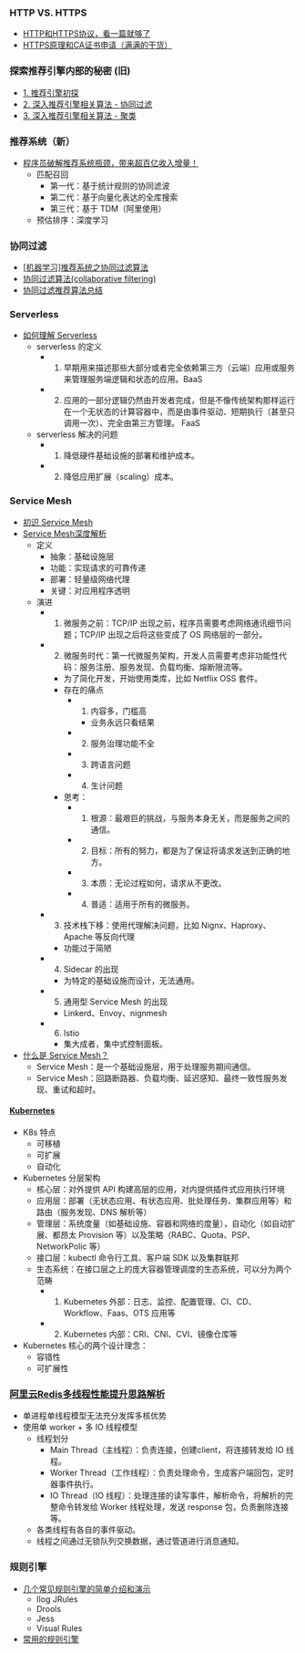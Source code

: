 ### HTTP VS. HTTPS
* [HTTP和HTTPS协议，看一篇就够了](https://blog.csdn.net/xiaoming100001/article/details/81109617)
* [HTTPS原理和CA证书申请（满满的干货）](https://blog.51cto.com/11883699/2160032)

### 探索推荐引擎内部的秘密 (旧)
* [1. 推荐引擎初探](https://www.ibm.com/developerworks/cn/web/1103_zhaoct_recommstudy1/index.html)
* [2. 深入推荐引擎相关算法 - 协同过滤](https://www.ibm.com/developerworks/cn/web/1103_zhaoct_recommstudy2/index.html?ca=drs-)
* [3. 深入推荐引擎相关算法 - 聚类](https://www.ibm.com/developerworks/cn/web/1103_zhaoct_recommstudy3/index.html?ca=drs-)

### 推荐系统（新）
* [程序员破解推荐系统瓶颈，带来超百亿收入增量！](https://mp.weixin.qq.com/s/5X5PVhoAaVCp3q3gSY-Szw)
   * 匹配召回
      * 第一代：基于统计规则的协同滤波
      * 第二代：基于向量化表达的全库搜索
      * 第三代：基于 TDM（阿里使用）
   * 预估排序：深度学习 

### 协同过滤
* [[机器学习]推荐系统之协同过滤算法](https://www.cnblogs.com/baihuaxiu/p/6617389.html)
* [协同过滤算法(collaborative filtering)](https://blog.csdn.net/hlang8160/article/details/81433356)
* [协同过滤推荐算法总结](https://www.cnblogs.com/pinard/p/6349233.html)


### Serverless
* [如何理解 Serverless](https://infoq.cn/article/2017/10/how-to-understand-serverless)
   * serverless 的定义
      * 1. 早期用来描述那些大部分或者完全依赖第三方（云端）应用或服务来管理服务端逻辑和状态的应用。BaaS
      * 2. 应用的一部分逻辑仍然由开发者完成，但是不像传统架构那样运行在一个无状态的计算容器中，而是由事件驱动、短期执行（甚至只调用一次）、完全由第三方管理。 FaaS
   * serverless 解决的问题
      * 1. 降低硬件基础设施的部署和维护成本。
      * 2. 降低应用扩展（scaling）成本。


### Service Mesh
* [初识 Service Mesh](https://www.jianshu.com/p/e23e3e74538e)
* [Service Mesh深度解析](https://time.geekbang.org/article/2360)
   * 定义
      * 抽象：基础设施层
      * 功能：实现请求的可靠传递
      * 部署：轻量级网络代理
      * 关键：对应用程序透明
   * 演进
      * 1. 微服务之前：TCP/IP 出现之前，程序员需要考虑网络通讯细节问题；TCP/IP 出现之后将这些变成了 OS 网络层的一部分。
      * 2. 微服务时代：第一代微服务架构，开发人员需要考虑非功能性代码：服务注册、服务发现、负载均衡、熔断限流等。
         * 为了简化开发，开始使用类库，比如 Netflix OSS 套件。
         * 存在的痛点
            * 1. 内容多，门槛高
               * 业务永远只看结果
            * 2. 服务治理功能不全
            * 3. 跨语言问题
            * 4. 生计问题
         * 思考：
            * 1. 根源：最艰巨的挑战，与服务本身无关，而是服务之间的通信。
            * 2. 目标：所有的努力，都是为了保证将请求发送到正确的地方。
            * 3. 本质：无论过程如何，请求从不更改。
            * 4. 普适：适用于所有的微服务。
      * 3. 技术栈下移：使用代理解决问题，比如 Nignx、Haproxy、Apache 等反向代理
         * 功能过于简陋
      * 4. Sidecar 的出现
         * 为特定的基础设施而设计，无法通用。
      * 5. 通用型 Service Mesh 的出现
         * Linkerd、Envoy、nignmesh
      * 6. Istio
         * 集大成者，集中式控制面板。
* [什么是 Service Mesh？](https://time.geekbang.org/article/2355)
   * Service Mesh：是一个基础设施层，用于处理服务期间通信。
   * Service Mesh：回路断路器、负载均衡、延迟感知、最终一致性服务发现、重试和超时。


#### [Kubernetes](http://docs.kubernetes.org.cn/)
* K8s 特点
   * 可移植
   * 可扩展
   * 自动化
* Kubernetes 分层架构
   * 核心层：对外提供 API 构建高层的应用，对内提供插件式应用执行环境
   * 应用层：部署（无状态应用、有状态应用、批处理任务、集群应用等）和路由（服务发现、DNS 解析等）
   * 管理层：系统度量（如基础设施、容器和网络的度量），自动化（如自动扩展、都昂太 Provision 等）以及策略（RABC、Quota、PSP、NetworkPolic 等）
   * 接口层：kubectl 命令行工具、客户端 SDK 以及集群联邦
   * 生态系统：在接口层之上的庞大容器管理调度的生态系统，可以分为两个范畴   
      * 1. Kubernetes 外部：日志、监控、配置管理、CI、CD、Workflow、Faas、OTS 应用等
      * 2. Kubernetes 内部：CRI、CNI、CVI、镜像仓库等
* Kubernetes 核心的两个设计理念：
   * 容错性
   * 可扩展性



### [阿里云Redis多线程性能提升思路解析](https://www.jianshu.com/p/a987f366a056)
* 单进程单线程模型无法充分发挥多核优势
* 使用单 worker + 多 IO 线程模型
   * 线程划分
      * Main Thread（主线程）：负责连接，创建client，将连接转发给 IO 线程。
      * Worker Thread（工作线程）：负责处理命令，生成客户端回包，定时器事件执行。
      * IO Thread（IO 线程）：处理连接的读写事件，解析命令，将解析的完整命令转发给 Worker 线程处理，发送 response 包，负责删除连接等。 
   * 各类线程有各自的事件驱动。 
   * 线程之间通过无锁队列交换数据，通过管道进行消息通知。 


### 规则引擎
* [几个常见规则引擎的简单介绍和演示](https://www.cnblogs.com/mshf521/p/7743580.html)
   * Ilog JRules
   * Drools
   * Jess
   * Visual Rules
* [常用的规则引擎](https://www.open-open.com/project/tag/guize-yinqing.html)   
